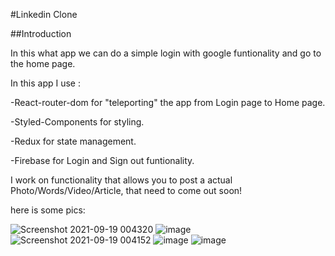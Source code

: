 #Linkedin Clone

##Introduction

In this what app we can do a simple login with google funtionality and go to the home page.

In this app I use :

-React-router-dom for "teleporting" the app from Login page to Home page.

-Styled-Components for styling.

-Redux for state management.

-Firebase for Login and Sign out funtionality.


I work on functionality that allows you to post a actual Photo/Words/Video/Article, that need to come out soon!


here is some pics:




![Screenshot 2021-09-19 004320](https://user-images.githubusercontent.com/70413720/133909452-0a6bea66-ddf5-4a27-a3f6-8d2c7e20612f.png)
![image](https://user-images.githubusercontent.com/70413720/133909502-c4d0cfc2-d872-439d-9724-d21cefc6bdba.png)
![Screenshot 2021-09-19 004152](https://user-images.githubusercontent.com/70413720/133909454-42db7ff6-0a4a-4587-b276-722fc7918dca.png)
![image](https://user-images.githubusercontent.com/70413720/133909459-cd3f94f7-d2ad-468c-8916-14890e5c7a2c.png)
![image](https://user-images.githubusercontent.com/70413720/133909473-4bc49dec-a8cc-458a-8f31-f65e5f75a79d.png)
